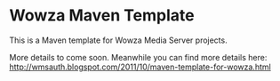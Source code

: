 Wowza Maven Template
====================

This is a Maven template for Wowza Media Server projects.

More details to come soon.
Meanwhile you can find more details here: http://wmsauth.blogspot.com/2011/10/maven-template-for-wowza.html

